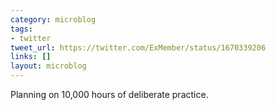 ```yaml
---
category: microblog
tags:
- twitter
tweet_url: https://twitter.com/ExMember/status/1670339206
links: []
layout: microblog
---
```

Planning on 10,000 hours of deliberate practice.
